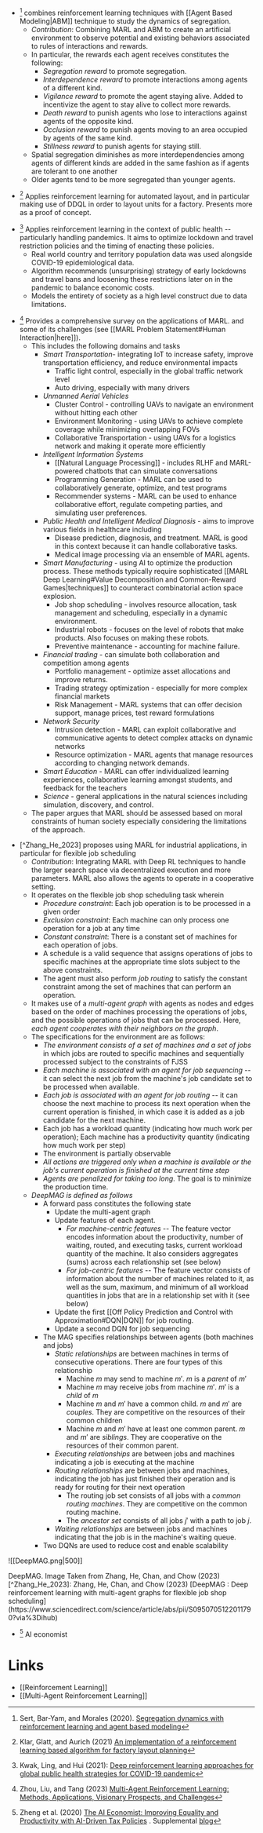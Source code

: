 * [^Sert_2020] combines reinforcement learning techniques with [[Agent Based Modeling|ABM]] technique to study the dynamics of segregation. 
	* *Contribution*: Combining MARL and ABM to create an artificial environment to observe potential and existing behaviors associated to rules of interactions and rewards.  
	* In particular, the rewards each agent receives constitutes the following:
		* *Segregation reward* to promote segregation. 
		* *Interdependence reward* to promote interactions among agents of a different kind. 
		* *Vigilance reward* to promote the agent staying alive. Added to incentivize the agent to stay alive to collect more rewards.
		* *Death reward* to punish agents who lose to interactions against agents of the opposite kind. 
		* *Occlusion reward* to punish agents moving to an area occupied by agents of the same kind. 
		* *Stillness reward* to punish agents for staying still. 
	* Spatial segregation diminishes as more interdependencies among agents of different kinds are added in the same fashion as if agents are tolerant to one another
	* Older agents tend to be more segregated than younger agents. 


[^Sert_2020]: Sert, Bar-Yam, and Morales (2020). [Segregation dynamics with reinforcement learning and agent based modeling](https://www.nature.com/articles/s41598-020-68447-8)

* [^Klar_2021] Applies reinforcement learning for automated layout, and in particular making use of DDQL in order to layout units for a factory. Presents more as a proof of concept. 

[^Klar_2021]: Klar, Glatt, and Aurich (2021) [An implementation of a reinforcement learning based algorithm for factory layout planning](https://www.sciencedirect.com/science/article/pii/S2213846321000651) 

* [^Kwak_2021] Applies reinforcement learning in the context of public health -- particularly handling pandemics. It aims to optimize lockdown and travel restriction policies and the timing of enacting these policies. 
	* Real world country and territory population data was used alongside COVID-19 epidemiological data. 
	* Algorithm recommends (unsurprising) strategy of early lockdowns and travel bans and loosening these restrictions later on in the pandemic to balance economic costs. 
	* Models the entirety of society as a high level construct due to data limitations. 

[^Kwak_2021]: Kwak, Ling, and Hui (2021): [Deep reinforcement learning approaches for global public health strategies for COVID-19 pandemic](https://journals.plos.org/plosone/article?id=10.1371/journal.pone.0251550)


* [^Zhou_2023] Provides a comprehensive survey on the applications of MARL. and some of its challenges (see [[MARL Problem Statement#Human Interaction|here]]). 
	* This includes the following domains and tasks 
		* *Smart Transportation*- integrating IoT to increase safety, improve transportation efficiency, and reduce environmental impacts 
			* Traffic light control, especially in the global traffic network level 
			* Auto driving, especially with many drivers 
		* *Unmanned Aerial Vehicles*
			* Cluster Control - controlling UAVs to navigate an environment without hitting each other 
			* Environment Monitoring - using UAVs to achieve complete coverage while minimizing overlapping FOVs
			* Collaborative Transportation - using UAVs for a logistics network and making it operate more efficiently 
		* *Intelligent Information Systems*
			* [[Natural Language Processing]] - includes RLHF and MARL-powered chatbots that can simulate conversations 
			* Programming Generation - MARL can be used to collaboratively generate, optimize, and test programs 
			* Recommender systems - MARL can be used to enhance collaborative effort, regulate competing parties, and simulating user preferences. 
		* *Public Health and Intelligent Medical Diagnosis* - aims to improve various fields in healthcare including 
			* Disease prediction, diagnosis, and treatment. MARL is good in this context because it can handle collaborative tasks. 
			* Medical image processing via an ensemble of MARL agents.
		* *Smart Manufacturing* - using AI to optimize the production process. These methods typically require sophisticated [[MARL Deep Learning#Value Decomposition and Common-Reward Games|techniques]] to counteract combinatorial action space explosion.
			* Job shop scheduling - involves resource allocation, task management and scheduling, especially in a dynamic environment. 
			* Industrial robots - focuses on the level of robots that make products. Also focuses on making these robots. 
			* Preventive maintenance - accounting for machine failure. 
		* *Financial trading* - can simulate both collaboration and competition among agents 
			* Portfolio management - optimize asset allocations and improve returns. 
			* Trading strategy optimization - especially for more complex financial markets
			* Risk Management - MARL systems that can offer decision support, manage prices, test reward formulations
		* *Network Security* 
			* Intrusion detection - MARL can exploit collaborative and communicative agents to detect complex attacks on dynamic networks 
			* Resource optimization - MARL agents that manage resources according to changing network demands. 
		* *Smart Education* - MARL can offer individualized learning experiences, collaborative learning amongst students, and feedback for the teachers 
		* *Science* - general applications in the natural sciences including simulation, discovery, and control. 
	* The paper argues that MARL should be assessed based on moral constraints of human society especially considering the limitations of the approach. 

[^Zhou_2023]: Zhou, Liu, and Tang (2023) [Multi-Agent Reinforcement Learning: Methods, Applications, Visionary Prospects, and Challenges](https://arxiv.org/pdf/2305.10091.pdf)


* [^Zhang_He_2023] proposes using MARL for industrial applications, in particular for flexible job scheduling
	* *Contribution*: Integrating MARL with Deep RL techniques to handle the larger search space via decentralized execution and more parameters. MARL also allows the agents to operate in a cooperative setting.
	* It operates on the flexible job shop scheduling task wherein 
		* *Procedure constraint*: Each job operation is to be processed in a given order
		* *Exclusion constraint*: Each machine can only process one operation for a job at any time 
		* *Constant constraint*: There is a constant set of machines for each operation of jobs. 
		* A schedule is a valid sequence that assigns operations of jobs to specific machines at the appropriate time slots subject to the above constraints.
		* The agent must also perform *job routing* to satisfy the constant constraint among the set of machines that can perform an operation. 
	* It makes use of a *multi-agent graph* with agents as nodes and edges based on the order of machines processing the operations of jobs, and the possible operations of jobs that can be processed. Here, *each agent cooperates with their neighbors on the graph*. 
	* The specifications for the environment are as follows:
		* *The environment consists of a set of machines and a set of jobs* in which jobs are routed to specific machines and sequentially processed subject to the constraints of FJSS 
		* *Each machine is associated with an agent for job sequencing* -- it can select the next job from the machine's job candidate set to be processed when available. 
		* *Each job is associated with an agent for job routing* -- it can choose the next machine to process its next operation when the current operation is finished, in which case it is added as a job candidate for the next machine. 
		* Each job has a workload quantity (indicating how much work per operation); Each machine has a productivity quantity (indicating how much work per step)
		* The environment is partially observable
		* *All actions are triggered only when a machine is available or the job's current operation is finished at the current time step*
		* *Agents are penalized for taking too long*. The goal is to minimize the production time. 
	* *DeepMAG is defined as follows*
		* A forward pass constitutes the following state 
			* Update the multi-agent graph 
			* Update features of each agent. 
				* *For machine-centric features* -- The feature vector encodes information about the productivity, number of waiting, routed, and executing tasks, current workload quantity of the machine. It also considers aggregates (sums) across each relationship set (see below)
				* *For job-centric features* -- The feature vector consists of information about the number of machines related to it, as well as the sum, maximum, and minimum of all workload quantities in jobs that are in a relationship set with it (see below)
			* Update the first [[Off Policy Prediction and Control with Approximation#DQN|DQN]] for job routing.
			* Update a second DQN for job sequencing 
		* The MAG specifies relationships between agents (both machines and jobs)
			* *Static relationships* are between machines in terms of consecutive operations. There are four types of this relationship 
				* Machine $m$ may send to machine $m'$. $m$ is a *parent* of $m'$
				* Machine $m$ may receive jobs from machine $m'$. $m'$ is a *child* of $m$
				* Machine $m$ and $m'$ have a common child. $m$ and $m'$ are *couples*. They are competitive on the resources of their common children 
				* Machine $m$ and $m'$ have at least one  common parent. $m$ and $m'$ are *siblings*. They are cooperative on the resources of their common parent. 
			* *Executing relationships* are between jobs and machines indicating a job is executing at the machine 
			* *Routing relationships* are between jobs and machines, indicating the job has just finished their operation and is ready for routing for their next operation 
				* The routing job set consists of all jobs with a *common routing machines*. They are competitive on the common routing machine.
				* The *ancestor set* consists of all jobs $j'$ with a path to job $j$. 
			* *Waiting relationships* are between jobs and machines indicating that the job is in the machine's waiting queue.
		* Two DQNs are used to reduce cost and enable scalability 

![[DeepMAG.png|500]]
<figcaption> DeepMAG. Image Taken from Zhang, He, Chan, and Chow (2023) </figcaption>
[^Zhang_He_2023]: Zhang, He, Chan, and Chow (2023) [DeepMAG : Deep reinforcement learning with multi-agent graphs for flexible job shop scheduling](https://www.sciencedirect.com/science/article/abs/pii/S0950705122011790?via%3Dihub)

* [^Zheng_Trott_2020] AI economist 

[^Zheng_Trott_2020]: Zheng et al. (2020) [The AI Economist: Improving Equality and Productivity with AI-Driven Tax Policies](https://arxiv.org/pdf/2004.13332.pdf) . Supplemental [blog](https://blog.salesforceairesearch.com/the-ai-economist/)
# Links 
* [[Reinforcement Learning]]
* [[Multi-Agent Reinforcement Learning]]